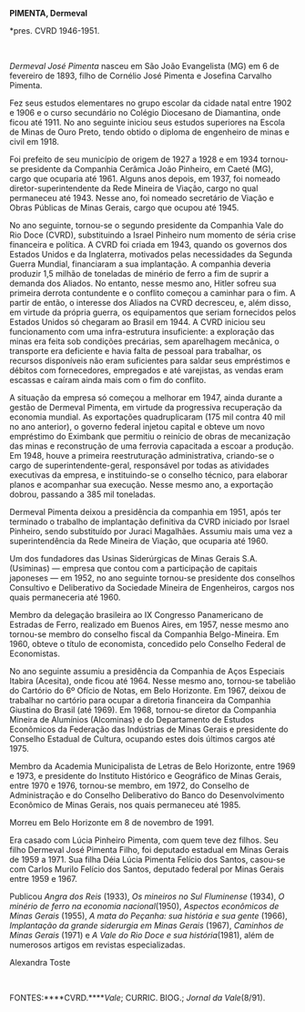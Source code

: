 **PIMENTA, Dermeval**

\*pres. CVRD 1946-1951.

 

*Dermeval José Pimenta* nasceu em São João Evangelista (MG) em 6 de
fevereiro de 1893, filho de Cornélio José Pimenta e Josefina Carvalho
Pimenta.

Fez seus estudos elementares no grupo escolar da cidade natal entre 1902
e 1906 e o curso secundário no Colégio Diocesano de Diamantina, onde
ficou até 1911. No ano seguinte iniciou seus estudos superiores na
Escola de Minas de Ouro Preto, tendo obtido o diploma de engenheiro de
minas e civil em 1918.

Foi prefeito de seu município de origem de 1927 a 1928 e em 1934
tornou-se presidente da Companhia Cerâmica João Pinheiro, em Caeté (MG),
cargo que ocuparia até 1961. Alguns anos depois, em 1937, foi nomeado
diretor-superintendente da Rede Mineira de Viação, cargo no qual
permaneceu até 1943. Nesse ano, foi nomeado secretário de Viação e Obras
Públicas de Minas Gerais, cargo que ocupou até 1945.

No ano seguinte, tornou-se o segundo presidente da Companhia Vale do Rio
Doce (CVRD), substituindo a Israel Pinheiro num momento de séria crise
financeira e política. A CVRD foi criada em 1943, quando os governos dos
Estados Unidos e da Inglaterra, motivados pelas necessidades da Segunda
Guerra Mundial, financiaram a sua implantação. A companhia deveria
produzir 1,5 milhão de toneladas de minério de ferro a fim de suprir a
demanda dos Aliados. No entanto, nesse mesmo ano, Hitler sofreu sua
primeira derrota contundente e o conflito começou a caminhar para o fim.
A partir de então, o interesse dos Aliados na CVRD decresceu, e, além
disso, em virtude da própria guerra, os equipamentos que seriam
fornecidos pelos Estados Unidos só chegaram ao Brasil em 1944. A CVRD
iniciou seu funcionamento com uma infra-estrutura insuficiente: a
exploração das minas era feita sob condições precárias, sem aparelhagem
mecânica, o transporte era deficiente e havia falta de pessoal para
trabalhar, os recursos disponíveis não eram suficientes para saldar seus
empréstimos e débitos com fornecedores, empregados e até varejistas, as
vendas eram escassas e caíram ainda mais com o fim do conflito.

A situação da empresa só começou a melhorar em 1947, ainda durante a
gestão de Dermeval Pimenta, em virtude da progressiva recuperação da
economia mundial. As exportações quadruplicaram (175 mil contra 40 mil
no ano anterior), o governo federal injetou capital e obteve um novo
empréstimo do Eximbank que permitiu o reinício de obras de mecanização
das minas e reconstrução de uma ferrovia capacitada a escoar a produção.
Em 1948, houve a primeira reestruturação administrativa, criando-se o
cargo de superintendente-geral, responsável por todas as atividades
executivas da empresa, e instituindo-se o conselho técnico, para
elaborar planos e acompanhar sua execução. Nesse mesmo ano, a exportação
dobrou, passando a 385 mil toneladas.

Dermeval Pimenta deixou a presidência da companhia em 1951, após ter
terminado o trabalho de implantação definitiva da CVRD iniciado por
Israel Pinheiro, sendo substituído por Juraci Magalhães. Assumiu mais
uma vez a superintendência da Rede Mineira de Viação, que ocuparia até
1960.

Um dos fundadores das Usinas Siderúrgicas de Minas Gerais S.A.
(Usiminas) — empresa que contou com a participação de capitais japoneses
— em 1952, no ano seguinte tornou-se presidente dos conselhos Consultivo
e Deliberativo da Sociedade Mineira de Engenheiros, cargos nos quais
permaneceria até 1960.

Membro da delegação brasileira ao IX Congresso Panamericano de Estradas
de Ferro, realizado em Buenos Aires, em 1957, nesse mesmo ano tornou-se
membro do conselho fiscal da Companhia Belgo-Mineira. Em 1960, obteve o
título de economista, concedido pelo Conselho Federal de Economistas.

No ano seguinte assumiu a presidência da Companhia de Aços Especiais
Itabira (Acesita), onde ficou até 1964. Nesse mesmo ano, tornou-se
tabelião do Cartório do 6º Ofício de Notas, em Belo Horizonte. Em 1967,
deixou de trabalhar no cartório para ocupar a diretoria financeira da
Companhia Giustina do Brasil (até 1969). Em 1968, tornou-se diretor da
Companhia Mineira de Alumínios (Alcominas) e do Departamento de Estudos
Econômicos da Federação das Indústrias de Minas Gerais e presidente do
Conselho Estadual de Cultura, ocupando estes dois últimos cargos até
1975.

Membro da Academia Municipalista de Letras de Belo Horizonte, entre 1969
e 1973, e presidente do Instituto Histórico e Geográfico de Minas
Gerais, entre 1970 e 1976, tornou-se membro, em 1972, do Conselho de
Administração e do Conselho Deliberativo do Banco do Desenvolvimento
Econômico de Minas Gerais, nos quais permaneceu até 1985.

Morreu em Belo Horizonte em 8 de novembro de 1991.

Era casado com Lúcia Pinheiro Pimenta, com quem teve dez filhos. Seu
filho Dermeval José Pimenta Filho, foi deputado estadual em Minas Gerais
de 1959 a 1971. Sua filha Déia Lúcia Pimenta Felício dos Santos,
casou-se com Carlos Murilo Felício dos Santos, deputado federal por
Minas Gerais entre 1959 e 1967.

Publicou *Angra dos Reis* (1933), *Os mineiros no Sul Fluminense*
(1934), *O minério de ferro na economia nacional*(1950), *Aspectos
econômicos de Minas Gerais* (1955), *A mata do Peçanha: sua história e
sua gente* (1966), *Implantação da grande siderurgia em Minas Gerais*
(1967), *Caminhos de Minas Gerais* (1971) e *A Vale do Rio Doce e sua
história*(1981), além de numerosos artigos em revistas especializadas.

Alexandra Toste

 

FONTES:****CVRD.*****Vale*; CURRIC. BIOG.; *Jornal da Vale*(8/91).

 
